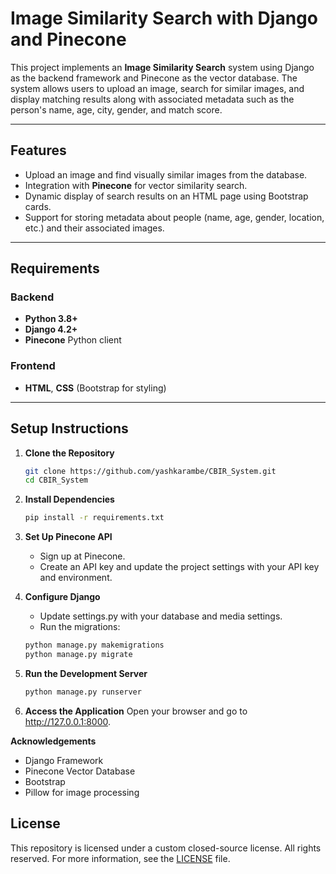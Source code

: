 # Image Similarity Search with Django and Pinecone

This project implements an **Image Similarity Search** system using Django as the backend framework and Pinecone as the vector database. The system allows users to upload an image, search for similar images, and display matching results along with associated metadata such as the person's name, age, city, gender, and match score.

---

## Features

- Upload an image and find visually similar images from the database.
- Integration with **Pinecone** for vector similarity search.
- Dynamic display of search results on an HTML page using Bootstrap cards.
- Support for storing metadata about people (name, age, gender, location, etc.) and their associated images.

---

## Requirements

### Backend
- **Python 3.8+**
- **Django 4.2+**
- **Pinecone** Python client

### Frontend
- **HTML**, **CSS** (Bootstrap for styling)

---

## Setup Instructions

1. **Clone the Repository**
   ```bash
   git clone https://github.com/yashkarambe/CBIR_System.git
   cd CBIR_System

2. **Install Dependencies**
    ```bash
    pip install -r requirements.txt

3. **Set Up Pinecone API**

    - Sign up at Pinecone.
    - Create an API key and update the project settings with your API key and environment.

3. **Configure Django**

    - Update settings.py with your database and media settings.
    - Run the migrations:
    
    ```bash
    python manage.py makemigrations
    python manage.py migrate

4. **Run the Development Server**
    ```bash
    python manage.py runserver

5. **Access the Application**
    Open your browser and go to http://127.0.0.1:8000.


**Acknowledgements**
-    Django Framework
-    Pinecone Vector Database
-    Bootstrap
-    Pillow for image processing


## License

This repository is licensed under a custom closed-source license. All rights reserved. For more information, see the [LICENSE](LICENSE.txt) file.
